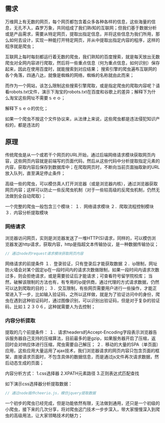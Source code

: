 ## 需求
万维网上有无数的网页，每个网页都包含着众多各种各样的信息，这些海量的信息，无孔不入，森罗万象，共同组成了我们熟i知的互联网；但我们基于数据分析或是产品需求，需要从特定网页，提取出指定信息，并将这些信息为我们所用，那么如何去设计，实现一种能打开特定网页，并从中提取出指定内容的程序，这样的程序就是爬虫；

互联网上每时每刻都运行着无数的爬虫，我们熟知的百度搜索，就是每天放出无数爬虫对全网内容进行爬取，然后将一些重点信息（何为重点信息，如何识别）保存起来，因此在使用百度时，就能搜索到对应结果；
搜索引擎的爬虫遍布互联网的各个角落，四通八达，就像是蜘蛛的网络，蜘蛛的名称就由此而来；

而作为一个网站，该怎么限制这些搜索引擎爬取，或是指定爬虫的爬取内容呢？请看robots.txt文件，演示下淘宝的robots.txt在百度和谷歌上的差异；解释下为什么淘宝这些网址不需要ｓｅｏ；

解释下ｓｅｏ的优化；

如果一个爬虫不按这个文件协议来，从法律上来说，这些爬虫都是违法侵犯知识产权的，都是违法的

## 原理
传统爬虫是从一个或若干个网页的URL开始，通过后端网络请求模块获取网页内容，这些网页内容就是前端写的页面代码，然后从这些代码中分析提取指定元素的内容，获取内容后保存到数据库中；在爬取网页时，不断向当前页面抽取新的URL放入队列，直至满足停止条件；

高级一些的爬虫，可以模仿真人打开浏览器（或是浏览器内核），通过浏览器获取网页内容；这样可以防止一些反爬虫机制（对于一些较高级的反爬虫机制，仍然无法做到全自动爬取）；

一个完整的爬虫一般包含三个模块：
１．网络请求模块
２．爬取流程控制模块
３．内容分析提取模块

### 网络请求
浏览器访问网页，实则是浏览器发送了一堆HTTP(S)请求，同样的，可以模仿浏览器发送http请求，获取内容，http是指超文本传输协议，是一种数据传输协议；
```js
// 通过node的request请求模块获取网页内容

```
网络请求的前提条件
１．登录验证，只有登录后才能获取数据
２．ip限制，网址防火墙会对某个固定ip在一段时间内的请求次数做限制，如果一段时间内请求次数过多，则会拒绝请求，或是需要验证后才能请求；可查看符号留学院校库；
当然，破解该限制的方法也有，有专用的ip提供商，通过代理的方式请求数据，仍然可以达到爬取的目的；
３．交互限制，有些网页需要用户进行一些操作，才能正常进入下一步，比如输入验证码，之所以这样做，就是为了验证访问中的身份，爬虫在遇到这种验证码时，通过图像识别，可以识别出验证码，但是对于复杂的验证码，比如１２３０６，这种就需要人为去控制；
<!-- #### 深度爬取
爬虫运行时需要一个初始url,然后根据爬取到的内容，解析里面的链接url，然后继续用该url爬取新网页，就像一颗多叉树，从根节点开始，逐渐向更深的网页爬取，因此为了爬虫能够结束，一般都会设置一个爬取深度或是结束条件； -->

### 内容分析提取
提取的几个前提条件：
１．请求headers的Accept-Encoding字段表示浏览器告诉服务器自己支持的压缩算法，目前最多的是gzip，如果服务器开启了压缩，返回时会对响应体进行压缩，爬虫需要自己解压；
２．移动的大量的SPA（单页面）应用，这些应用大量运用了ajax技术，我们浏览器请求的网页内容只包含页面的框架，直接请求页面时，不包含具体的数据信息，而是通过js文件再次请求数据，然后动态生成的页面；

内容分析方式：
1.css选择器
2.XPATH元素路径
3.正则表达式匹配查找

如下演示css选择器分析提取数据：
```js
// 通过node插件cheerio.js，模仿jquery提取数据

```
一个初步的爬虫已经完成，但是功能依然有限，无法做到通用，还只是一个初级的小爬虫，接下来的几次分享，将对爬虫这门技术一步步深入，带大家慢慢深入到爬虫的高级用法，让大家领略技术的魅力；

